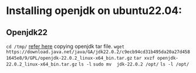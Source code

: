 # Installing openjdk on ubuntu22.04:
## Openjdk22

`cd /tmp/`
[refer here](https://jdk.java.net/22/) copying openjdk tar file.
`wget https://download.java.net/java/GA/jdk22.0.2/c9ecb94cd31b495da20a27d4581645e8/9/GPL/openjdk-22.0.2_linux-x64_bin.tar.gz`
`tar xvzf openjdk-22.0.2_linux-x64_bin.tar.gz`
`ls -l`
`sudo mv  jdk-22.0.2 /opt/`
`ls -l /opt/`
